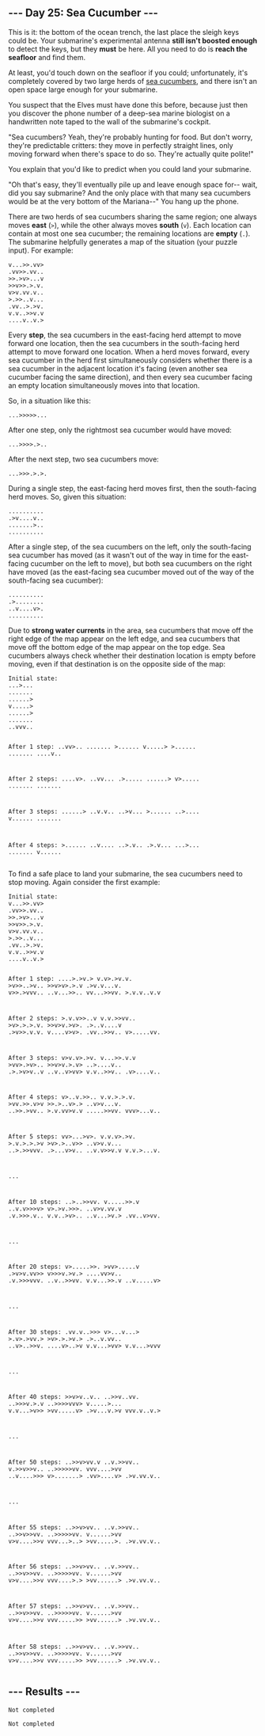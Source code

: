<article class="day-desc"><h2>--- Day 25: Sea Cucumber ---</h2><p>This is it: the bottom of the ocean trench, the last place the sleigh keys could be. Your submarine's experimental antenna <b>still isn't boosted enough</b> to detect the keys, but they <b>must</b> be here. All you need to do is <b>reach the seafloor</b> and find them.</p>
<p>At least, you'd touch down on the seafloor if you could; unfortunately, it's completely covered by two large herds of <a href="https://en.wikipedia.org/wiki/Sea_cucumber" target="_blank">sea cucumbers</a>, and there isn't an open space large enough for your submarine.</p>
<p>You suspect that the Elves must have done this before, because just then you discover the phone number of a deep-sea marine biologist on a handwritten note taped to the wall of the submarine's cockpit.</p>
<p>"Sea cucumbers? Yeah, they're probably hunting for food. But don't worry, they're predictable critters: they move in perfectly straight lines, only moving forward when there's space to do so. They're actually quite polite!"</p>
<p>You explain that you'd like to predict when you could land your submarine.</p>
<p>"Oh that's easy, they'll eventually pile up and leave enough space for-- wait, did you say submarine? And the only place with that many sea cucumbers would be at the very bottom of the Mariana--" You hang up the phone.</p>
<p>There are two herds of sea cucumbers sharing the same region; one always moves <b>east</b> (<code>&gt;</code>), while the other always moves <b>south</b> (<code>v</code>). Each location can contain at most one sea cucumber; the remaining locations are <b>empty</b> (<code>.</code>). The submarine helpfully generates a map of the situation (your puzzle input). For example:</p>
<pre><code>v...&gt;&gt;.vv&gt;
.vv&gt;&gt;.vv..
&gt;&gt;.&gt;v&gt;...v
&gt;&gt;v&gt;&gt;.&gt;.v.
v&gt;v.vv.v..
&gt;.&gt;&gt;..v...
.vv..&gt;.&gt;v.
v.v..&gt;&gt;v.v
....v..v.&gt;
</code></pre>
<p>Every <b>step</b>, the sea cucumbers in the east-facing herd attempt to move forward one location, then the sea cucumbers in the south-facing herd attempt to move forward one location. When a herd moves forward, every sea cucumber in the herd first simultaneously considers whether there is a sea cucumber in the adjacent location it's facing (even another sea cucumber facing the same direction), and then every sea cucumber facing an empty location simultaneously moves into that location.</p>
<p>So, in a situation like this:</p>
<pre><code>...&gt;&gt;&gt;&gt;&gt;...</code></pre>
<p>After one step, only the rightmost sea cucumber would have moved:</p>
<pre><code>...&gt;&gt;&gt;&gt;.&gt;..</code></pre>
<p>After the next step, two sea cucumbers move:</p>
<pre><code>...&gt;&gt;&gt;.&gt;.&gt;.</code></pre>
<p>During a single step, the east-facing herd moves first, then the south-facing herd moves. So, given this situation:</p>
<pre><code>..........
.&gt;v....v..
.......&gt;..
..........
</code></pre>
<p>After a single step, of the sea cucumbers on the left, only the south-facing sea cucumber has moved (as it wasn't out of the way in time for the east-facing cucumber on the left to move), but both sea cucumbers on the right have moved (as the east-facing sea cucumber moved out of the way of the south-facing sea cucumber):</p>
<pre><code>..........
.&gt;........
..v....v&gt;.
..........
</code></pre>
<p>Due to <b>strong water currents</b> in the area, sea cucumbers that move off the right edge of the map appear on the left edge, and sea cucumbers that move off the bottom edge of the map appear on the top edge. Sea cucumbers always check whether their destination location is empty before moving, even if that destination is on the opposite side of the map:</p>
<pre><code>Initial state:
...&gt;...
.......
......&gt;
v.....&gt;
......&gt;
.......
..vvv..

After 1 step:
..vv&gt;..
.......
&gt;......
v.....&gt;
&gt;......
.......
....v..

After 2 steps:
....v&gt;.
..vv...
.&gt;.....
......&gt;
v&gt;.....
.......
.......

After 3 steps:
......&gt;
..v.v..
..&gt;v...
&gt;......
..&gt;....
v......
.......

After 4 steps:
&gt;......
..v....
..&gt;.v..
.&gt;.v...
...&gt;...
.......
v......
</code></pre>
<p>To find a safe place to land your submarine, the sea cucumbers need to stop moving. Again consider the first example:</p>
<pre><code>Initial state:
v...&gt;&gt;.vv&gt;
.vv&gt;&gt;.vv..
&gt;&gt;.&gt;v&gt;...v
&gt;&gt;v&gt;&gt;.&gt;.v.
v&gt;v.vv.v..
&gt;.&gt;&gt;..v...
.vv..&gt;.&gt;v.
v.v..&gt;&gt;v.v
....v..v.&gt;

After 1 step:
....&gt;.&gt;v.&gt;
v.v&gt;.&gt;v.v.
&gt;v&gt;&gt;..&gt;v..
&gt;&gt;v&gt;v&gt;.&gt;.v
.&gt;v.v...v.
v&gt;&gt;.&gt;vvv..
..v...&gt;&gt;..
vv...&gt;&gt;vv.
&gt;.v.v..v.v

After 2 steps:
&gt;.v.v&gt;&gt;..v
v.v.&gt;&gt;vv..
&gt;v&gt;.&gt;.&gt;.v.
&gt;&gt;v&gt;v.&gt;v&gt;.
.&gt;..v....v
.&gt;v&gt;&gt;.v.v.
v....v&gt;v&gt;.
.vv..&gt;&gt;v..
v&gt;.....vv.

After 3 steps:
v&gt;v.v&gt;.&gt;v.
v...&gt;&gt;.v.v
&gt;vv&gt;.&gt;v&gt;..
&gt;&gt;v&gt;v.&gt;.v&gt;
..&gt;....v..
.&gt;.&gt;v&gt;v..v
..v..v&gt;vv&gt;
v.v..&gt;&gt;v..
.v&gt;....v..

After 4 steps:
v&gt;..v.&gt;&gt;..
v.v.&gt;.&gt;.v.
&gt;vv.&gt;&gt;.v&gt;v
&gt;&gt;.&gt;..v&gt;.&gt;
..v&gt;v...v.
..&gt;&gt;.&gt;vv..
&gt;.v.vv&gt;v.v
.....&gt;&gt;vv.
vvv&gt;...v..

After 5 steps:
vv&gt;...&gt;v&gt;.
v.v.v&gt;.&gt;v.
&gt;.v.&gt;.&gt;.&gt;v
&gt;v&gt;.&gt;..v&gt;&gt;
..v&gt;v.v...
..&gt;.&gt;&gt;vvv.
.&gt;...v&gt;v..
..v.v&gt;&gt;v.v
v.v.&gt;...v.

...

After 10 steps:
..&gt;..&gt;&gt;vv.
v.....&gt;&gt;.v
..v.v&gt;&gt;&gt;v&gt;
v&gt;.&gt;v.&gt;&gt;&gt;.
..v&gt;v.vv.v
.v.&gt;&gt;&gt;.v..
v.v..&gt;v&gt;..
..v...&gt;v.&gt;
.vv..v&gt;vv.

...

After 20 steps:
v&gt;.....&gt;&gt;.
&gt;vv&gt;.....v
.&gt;v&gt;v.vv&gt;&gt;
v&gt;&gt;&gt;v.&gt;v.&gt;
....vv&gt;v..
.v.&gt;&gt;&gt;vvv.
..v..&gt;&gt;vv.
v.v...&gt;&gt;.v
..v.....v&gt;

...

After 30 steps:
.vv.v..&gt;&gt;&gt;
v&gt;...v...&gt;
&gt;.v&gt;.&gt;vv.&gt;
&gt;v&gt;.&gt;.&gt;v.&gt;
.&gt;..v.vv..
..v&gt;..&gt;&gt;v.
....v&gt;..&gt;v
v.v...&gt;vv&gt;
v.v...&gt;vvv

...

After 40 steps:
&gt;&gt;v&gt;v..v..
..&gt;&gt;v..vv.
..&gt;&gt;&gt;v.&gt;.v
..&gt;&gt;&gt;&gt;vvv&gt;
v.....&gt;...
v.v...&gt;v&gt;&gt;
&gt;vv.....v&gt;
.&gt;v...v.&gt;v
vvv.v..v.&gt;

...

After 50 steps:
..&gt;&gt;v&gt;vv.v
..v.&gt;&gt;vv..
v.&gt;&gt;v&gt;&gt;v..
..&gt;&gt;&gt;&gt;&gt;vv.
vvv....&gt;vv
..v....&gt;&gt;&gt;
v&gt;.......&gt;
.vv&gt;....v&gt;
.&gt;v.vv.v..

...

After 55 steps:
..&gt;&gt;v&gt;vv..
..v.&gt;&gt;vv..
..&gt;&gt;v&gt;&gt;vv.
..&gt;&gt;&gt;&gt;&gt;vv.
v......&gt;vv
v&gt;v....&gt;&gt;v
vvv...&gt;..&gt;
&gt;vv.....&gt;.
.&gt;v.vv.v..

After 56 steps:
..&gt;&gt;v&gt;vv..
..v.&gt;&gt;vv..
..&gt;&gt;v&gt;&gt;vv.
..&gt;&gt;&gt;&gt;&gt;vv.
v......&gt;vv
v&gt;v....&gt;&gt;v
vvv....&gt;.&gt;
&gt;vv......&gt;
.&gt;v.vv.v..

After 57 steps:
..&gt;&gt;v&gt;vv..
..v.&gt;&gt;vv..
..&gt;&gt;v&gt;&gt;vv.
..&gt;&gt;&gt;&gt;&gt;vv.
v......&gt;vv
v&gt;v....&gt;&gt;v
vvv.....&gt;&gt;
&gt;vv......&gt;
.&gt;v.vv.v..

After 58 steps:
..&gt;&gt;v&gt;vv..
..v.&gt;&gt;vv..
..&gt;&gt;v&gt;&gt;vv.
..&gt;&gt;&gt;&gt;&gt;vv.
v......&gt;vv
v&gt;v....&gt;&gt;v
vvv.....&gt;&gt;
&gt;vv......&gt;
.&gt;v.vv.v..
</code></pre>


</article>

<form method="post" action="25/answer"><input type="hidden" name="level" value="1"></form>
<h2>--- Results ---</h2>
<pre><code>Not completed</code></pre>
<pre><code>Not completed</code></pre>